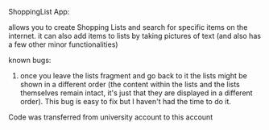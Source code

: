 ShoppingList App:

allows you to create Shopping Lists and search for specific items on the internet. it can also add items to lists by taking pictures of text (and also has a few other minor functionalities)

known bugs:
  1) once you leave the lists fragment and go back to it the lists might be shown in a different order (the content within the lists and the lists themselves remain intact, it's just that they are displayed in a different order). This bug is easy to fix but I haven't had the time to do it.

Code was transferred from university account to this account
